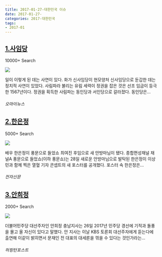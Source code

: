 ```yaml
---
title: 2017-01-27-대한민국 이슈
date: 2017-01-27-
categories: 2017-대한민국
tags: 
- 2017-01
---
```


[1.사임당](http://www.ohmynews.com/NWS_Web/View/at_pg.aspx?CNTN_CD=A0002283083&PAGE_CD=N0002&CMPT_CD=M0111)
--

10000+ Search

![](http:)

일이 이렇게 된 데는 사연이 있다. 화가 신사임당이 현모양처 신사임당으로 둔갑한 데는 정치적 사연이 있었다. 사림파라 불리는 유림 세력이 정권을 잡은 것은 선조 임금이 등극한 1567년이다. 정권을 획득한 사림파는 동인당과 서인당으로 갈라졌다. 동인당은...
###### 오마이뉴스

[2.한은정](http://www.etnews.com/20170129000007)
--

5000+ Search

![](http:)

배우 한은정이 풍문으로 들었쇼 최여진 후임으로 새 안방마님이 됐다. 종합편성채널 채널A 풍문으로 들었쇼(이하 풍문쇼)는 28일 새로운 안방마님으로 발탁된 한은정이 이상민과 함께 찍은 열혈 기자 콘셉트의 새 포스터를 공개했다. 포스터 속 한은정은...
###### 전자신문

[3.안희정](http://www.huffingtonpost.kr/2017/01/27/story_n_14424168.html)
--

2000+ Search

![](http:)

더불어민주당 대선주자인 안희정 충남지사는 26일 2017년 민주당 경선에 기적과 돌풍을 몰고 올 자신이 있다고 말했다. 안 지사는 이날 KBS 토론회 대선주자에게 듣는다에 출연해 이같이 밝히면서 문재인 전 대표의 대세론을 꺾을 수 있다는 것인가라는...
###### 허핑턴포스트

